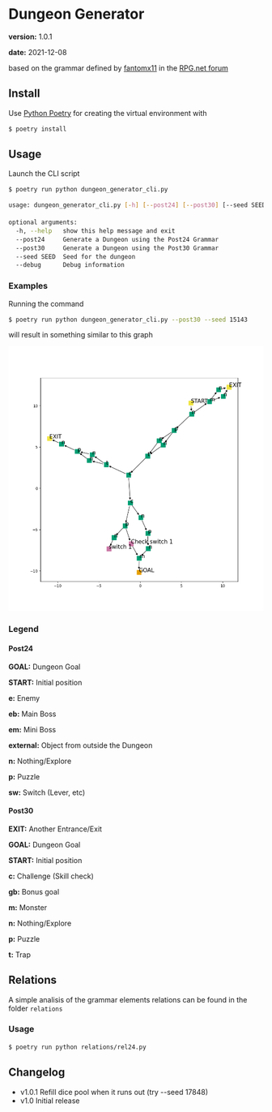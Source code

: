 # Dungeon Generator

**version:** 1.0.1

**date:** 2021-12-08

based on the grammar defined by [fantomx11](https://forum.rpg.net/index.php?members/fantomx11.74669/) in the [RPG.net forum](https://forum.rpg.net/index.php?threads/necro-my-zelda-dungeon-generator.827119/)

## Install

Use [Python Poetry](https://python-poetry.org/docs/) for creating the virtual environment with

```bash
$ poetry install
```

## Usage

Launch the CLI script

```bash
$ poetry run python dungeon_generator_cli.py
```

```bash
usage: dungeon_generator_cli.py [-h] [--post24] [--post30] [--seed SEED] [--debug]

optional arguments:
  -h, --help   show this help message and exit
  --post24     Generate a Dungeon using the Post24 Grammar
  --post30     Generate a Dungeon using the Post30 Grammar
  --seed SEED  Seed for the dungeon
  --debug      Debug information
```

### Examples

Running the command

```bash
$ poetry run python dungeon_generator_cli.py --post30 --seed 15143
```

will result in something similar to this graph

![Post 30 Seed 15143](./img/post30_seed15143.png)

### Legend

#### Post24

**GOAL:** Dungeon Goal

**START:** Initial position

**e:** Enemy

**eb:** Main Boss

**em:** Mini Boss

**external:** Object from outside the Dungeon

**n:** Nothing/Explore

**p:** Puzzle

**sw:** Switch (Lever, etc)

#### Post30

**EXIT:** Another Entrance/Exit

**GOAL:** Dungeon Goal

**START:** Initial position

**c:** Challenge (Skill check)

**gb:** Bonus goal

**m:** Monster

**n:** Nothing/Explore

**p:** Puzzle

**t:** Trap

## Relations

A simple analisis of the grammar elements relations can be found in the folder `relations`

### Usage

```bash
$ poetry run python relations/rel24.py
```

## Changelog

* v1.0.1 Refill dice pool when it runs out (try --seed 17848)
* v1.0 Initial release
